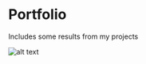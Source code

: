 # Portfolio
Includes some results from my projects

![alt text](https://github.com/wieka29/Portfolio/erosion-compressed.gif?raw=true)
